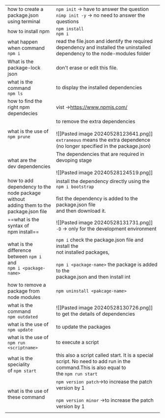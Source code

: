
|                                                                                                   |                                                                                                                                                                                |
| ------------------------------------------------------------------------------------------------- | ------------------------------------------------------------------------------------------------------------------------------------------------------------------------------ |
| how to create a package.json<br>using terminal                                                    | `npm init` -> have to answer the question<br>`nimp init -y` -> no need to answer the questions                                                                                 |
| how to install npm                                                                                | `npm install`<br>`npm i`                                                                                                                                                       |
| what happen when command `npm i`                                                                  | read the file.json and identify the required <br>dependency and installed the uninstalled <br>dependency to the node-modules folder                                            |
| What is the package-lock json                                                                     | don't erase or edit this file.                                                                                                                                                 |
| what is the command <br>`npm ls`                                                                  | to display the installed dependencies<br>                                                                                                                                      |
| how to find the right npm<br>dependecies                                                          | vist ->https://www.npmjs.com/                                                                                                                                                  |
| what is the use of <br>`npm prune`                                                                | to remove the extra dependencies<br><br>![[Pasted image 20240528123641.png]]<br>`extraneous` means the extra dependence<br>(no longer specified in the package.json)           |
| what are the <br>dev dependencies                                                                 | The dependencies that are required in devoping stage<br><br>![[Pasted image 20240528124519.png]]                                                                               |
| how to add dependency to the <br>node package without<br>adding them to the <br>package.json file | install the dependency directly using the <br>`npm i bootstrap`<br><br>fist the dependency is added to the package.json file<br>and then download it.                          |
| ==what is the syntax of<br>npm install==                                                          | ![[Pasted image 20240528131731.png]]<br>`-D` -> only for the development environment<br>                                                                                       |
| what is the difference <br>between `npm i` and <br>`npm i <package-name>`                         | `npm i` check the package.json file and install the <br>not installed packages,<br><br>`npm i <package-name>` the package is added to the<br>package.json and then install int |
| how to remove a <br>package from node modules                                                     | `npm uninstall <pakcage-name>`<br>                                                                                                                                             |
| what is the command<br>`npm outdated`                                                             | ![[Pasted image 20240528130726.png]]<br>to get the details of dependencies                                                                                                     |
| what is the use of <br>`npm update`                                                               | to update the packages                                                                                                                                                         |
| what is the use of <br>`npm run <scriptname>`                                                     | to execute a script                                                                                                                                                            |
| what is the speciality<br>of `npm start`                                                          | this also a script called start. It is a special script. No need to add run in the command.This is also equal to <br>the `npm run start`<br>                                   |
| what is the use of <br>these command<br>                                                          | `npm version patch`->to increase the patch version by 1<br><br>`npm version minor` ->to increase the patch version by 1                                                        |
|                                                                                                   |                                                                                                                                                                                |
